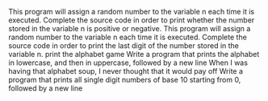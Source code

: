 This program will assign a random number to the variable n each time it is executed. Complete the source code in order to print whether the number stored in the variable n is positive or negative.
This program will assign a random number to the variable n each time it is executed. Complete the source code in order to print the last digit of the number stored in the variable n.
print the alphabet game
Write a program that prints the alphabet in lowercase, and then in uppercase, followed by a new line
When I was having that alphabet soup, I never thought that it would pay off
Write a program that prints all single digit numbers of base 10 starting from 0, followed by a new line
